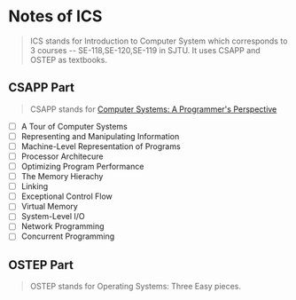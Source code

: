 # Notes of ICS
> ICS stands for Introduction to Computer System which corresponds to 3 courses -- SE-118,SE-120,SE-119 in SJTU.
> It uses CSAPP and OSTEP as textbooks.
## CSAPP Part
> CSAPP stands for [Computer Systems: A Programmer's Perspective](http://csapp.cs.cmu.edu)
- [ ] A Tour of Computer Systems
- [ ] Representing and Manipulating Information
- [ ] Machine-Level Representation of Programs
- [ ] Processor Architecure
- [ ] Optimizing Program Performance
- [ ] The Memory Hierachy
- [ ] Linking
- [ ] Exceptional Control Flow
- [ ] Virtual Memory
- [ ] System-Level I/O
- [ ] Network Programming
- [ ] Concurrent Programming
## OSTEP Part
> OSTEP stands for Operating Systems: Three Easy pieces.